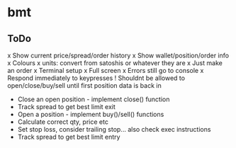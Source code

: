 # bmt

## ToDo
x Show current price/spread/order history
x Show wallet/position/order info
x Colours
x units: convert from satoshis or whatever they are
x Just make an order
x Terminal setup
 x Full screen
 x Errors still go to console
 x Respond immediately to keypresses
! Shouldnt be allowed to open/close/buy/sell until first position data is back in
* Close an open position - implement close() function
 * Track spread to get best limit exit
* Open a position - implement buy()/sell() functions
 * Calculate correct qty, price etc
 * Set stop loss, consider trailing stop... also check exec instructions
 * Track spread to get best limit entry
